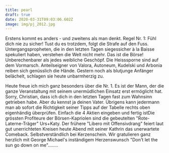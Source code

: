 ```yaml
---
title: pearl
draft: true
date: 2020-03-31T09:03:06.602Z
image: img/pj_2012.jpg
---
```

Erstens kommt es anders - und zweitens als man denkt. Regel Nr. 1: Fühl dich nie zu sicher! Tust du es trotzdem, folgt die Strafe auf den Fuss. Untergangspropheten, die in den letzten Tagen siegessicher à la Baisse spekuliert haben, verstehen die Welt nicht mehr. Das ist die Börse! Unberechenbarer als jedes weibliche Geschöpf. Die Heisssporne sind auf dem Vormarsch. Anteilseigner von Valora, Autoneum, Kudelski und Arbonia reiben sich genüsslich die Hände. Gestern noch als blutjunge Anfänger belächelt, schlagen sie heute unbarmherzig zu. 

Heute freue ich mich ganz besonders über die Nr. 1. Es ist der Mann, der die ganze Veranstaltung mit seinem unermüdlichen Einsatz erst ermöglicht hat. Sorry, Christian, dass ich dich in den letzten Tagen fast zum Wahnsinn getrieben habe. Aber du kennst ja deinen Vater. Übrigens kann jedermann man ab sofort die Richtigkeit seiner Tipps auf der Tabelle rechts oben eigenhändig überprüfen. Einfach die 4 Aktien eingeben und fertig istDie grössten Profiteure der Börsen-Kapriolen sind die gebeutelten "Rote-Laterne-Träger" Urs+Katy. Der frühere "Libero mit Offensivdrang" feiert laut gut unerrichteten Kreisen heute Abend mit seiner Kathrin das unerwartete Comeback. Selbstverständlich bei Kerzenschein. Wir gratulieren ganz herzlich mit George Michael's inständigem Herzenswunsch "Don't let the sun go down on me"........